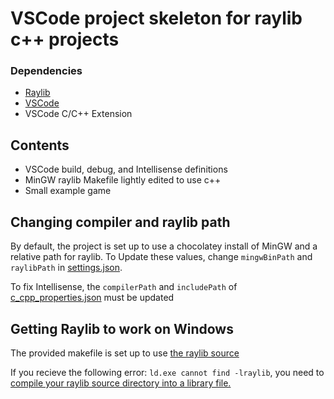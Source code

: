 # VSCode project skeleton for raylib c++ projects

### Dependencies

- [Raylib](https://www.raylib.com/)
- [VSCode](https://code.visualstudio.com/)
- VSCode C/C++ Extension

## Contents
- VSCode build, debug, and Intellisense definitions
- MinGW raylib Makefile lightly edited to use c++
- Small example game

## Changing compiler and raylib path
By default, the project is set up to use a chocolatey install of MinGW and a relative path for raylib. To Update these values, change `mingwBinPath` and `raylibPath` in [settings.json](.vscode/settings.json).

To fix Intellisense, the `compilerPath` and `includePath` of [c_cpp_properties.json](.vscode/settings.json) must be updated

## Getting Raylib to work on Windows
The provided makefile is set up to use [the raylib source](https://github.com/raysan5/raylib/releases/tag/4.5.0)

If you recieve the following error: `ld.exe cannot find -lraylib`, you need to [compile your raylib source directory into a library file.](https://github.com/raysan5/raylib/wiki/Working-on-Windows#build-raylib-using-make)